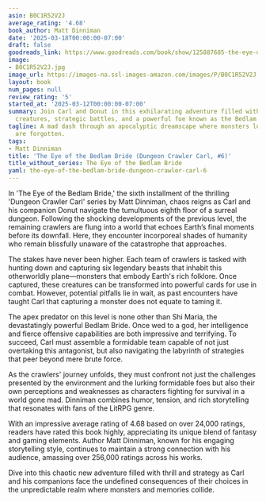 ```yaml
---
asin: B0C1R52V2J
average_rating: '4.68'
book_author: Matt Dinniman
date: '2025-03-18T00:00:00-07:00'
draft: false
goodreads_link: https://www.goodreads.com/book/show/125887685-the-eye-of-the-bedlam-bride
image:
- B0C1R52V2J.jpg
image_url: https://images-na.ssl-images-amazon.com/images/P/B0C1R52V2J.01._SCLZZZZZZZ.jpg
layout: book
num_pages: null
review_rating: '5'
started_at: '2025-03-12T00:00:00-07:00'
summary: Join Carl and Donut in this exhilarating adventure filled with legendary
  creatures, strategic battles, and a powerful foe known as the Bedlam Bride.
tagline: A mad dash through an apocalyptic dreamscape where monsters lurk and gods
  are forgotten.
tags:
- Matt Dinniman
title: 'The Eye of the Bedlam Bride (Dungeon Crawler Carl, #6)'
title_without_series: The Eye of the Bedlam Bride
yaml: the-eye-of-the-bedlam-bride-dungeon-crawler-carl-6
---
```


In 'The Eye of the Bedlam Bride,' the sixth installment of the thrilling 'Dungeon Crawler Carl' series by Matt Dinniman, chaos reigns as Carl and his companion Donut navigate the tumultuous eighth floor of a surreal dungeon. Following the shocking developments of the previous level, the remaining crawlers are flung into a world that echoes Earth’s final moments before its downfall. Here, they encounter incorporeal shades of humanity who remain blissfully unaware of the catastrophe that approaches.

The stakes have never been higher. Each team of crawlers is tasked with hunting down and capturing six legendary beasts that inhabit this otherworldly plane—monsters that embody Earth's rich folklore. Once captured, these creatures can be transformed into powerful cards for use in combat. However, potential pitfalls lie in wait, as past encounters have taught Carl that capturing a monster does not equate to taming it. 

The apex predator on this level is none other than Shi Maria, the devastatingly powerful Bedlam Bride. Once wed to a god, her intelligence and fierce offensive capabilities are both impressive and terrifying. To succeed, Carl must assemble a formidable team capable of not just overtaking this antagonist, but also navigating the labyrinth of strategies that peer beyond mere brute force.

As the crawlers' journey unfolds, they must confront not just the challenges presented by the environment and the lurking formidable foes but also their own perceptions and weaknesses as characters fighting for survival in a world gone mad. Dinniman combines humor, tension, and rich storytelling that resonates with fans of the LitRPG genre.

With an impressive average rating of 4.68 based on over 24,000 ratings, readers have rated this book highly, appreciating its unique blend of fantasy and gaming elements. Author Matt Dinniman, known for his engaging storytelling style, continues to maintain a strong connection with his audience, amassing over 256,000 ratings across his works. 

Dive into this chaotic new adventure filled with thrill and strategy as Carl and his companions face the undefined consequences of their choices in the unpredictable realm where monsters and memories collide.